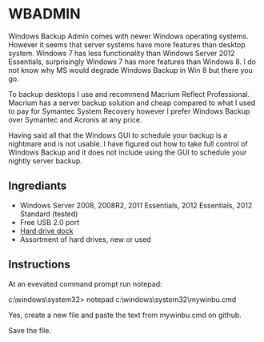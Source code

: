 # WBADMIN #
Windows Backup Admin comes with newer Windows operating systems. However it seems that server systems have more features than desktop system. Windows 7 has less functionality than Windows Server 2012 Essentials, surprisingly Windows 7 has more features than Windows 8. I do not know why MS would degrade Windows Backup in Win 8 but there you go.

To backup desktops I use and recommend Macrium Reflect Professional. Macrium has a server backup solution and cheap compared to what I used to pay for Symantec System Recovery however I prefer Windows Backup over Symantec and Acronis at any price.

Having said all that the Windows GUI to schedule your backup is a nightmare and is not usable. I have figured out how to take full control of Windows Backup and it does not include using the GUI to schedule your nightly server backup.

## Ingrediants ##

- Windows Server 2008, 2008R2, 2011 Essentials, 2012 Essentials, 2012 Standard (tested)
- Free USB 2.0 port
- [Hard drive dock](http://www.google.ca/search?q=hard+drive+dock)
- Assortment of hard drives, new or used

## Instructions ##

At an evevated command prompt run notepad:

c:\windows\system32> notepad c:\windows\system32\mywinbu.cmd

Yes, create a new file and paste the text from mywinbu.cmd on github.

Save the file.

